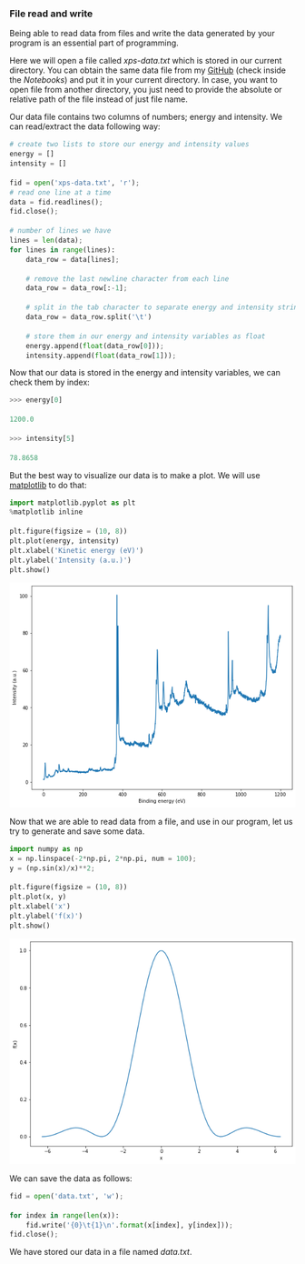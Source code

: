 ### File read and write 

Being able to read data from files and write the data generated by your program is an essential part of programming. 

Here we will open a file called *xps-data.txt* which is stored in our current directory. You can obtain the same data file from my [GitHub](https://github.com/pranabdas/python-learning/) (check inside the *Notebooks*) and put it in your current directory. In case, you want to open file from another directory, you just need to provide the absolute or relative path of the file instead of just file name. 

Our data file contains two columns of numbers; energy and intensity. We can read/extract the data following way: 
```py 
# create two lists to store our energy and intensity values 
energy = []
intensity = []

fid = open('xps-data.txt', 'r');
# read one line at a time 
data = fid.readlines(); 
fid.close(); 

# number of lines we have 
lines = len(data); 
for lines in range(lines):
    data_row = data[lines]; 
    
    # remove the last newline character from each line 
    data_row = data_row[:-1]; 
    
    # split in the tab character to separate energy and intensity strings
    data_row = data_row.split('\t')
    
    # store them in our energy and intensity variables as float
    energy.append(float(data_row[0]));
    intensity.append(float(data_row[1]));
```

Now that our data is stored in the energy and intensity variables, we can check them by index:
```py 
>>> energy[0]

1200.0

>>> intensity[5]

78.8658
``` 

But the best way to visualize our data is to make a plot. We will use [matplotlib](../matplotlib/matplotlib.md) to do that: 
```py 
import matplotlib.pyplot as plt
%matplotlib inline 

plt.figure(figsize = (10, 8))
plt.plot(energy, intensity)
plt.xlabel('Kinetic energy (eV)')
plt.ylabel('Intensity (a.u.)')
plt.show()
``` 
![plot-two-col-data](../img/plot-two-col-data.png) 

Now that we are able to read data from a file, and use in our program, let us try to generate and save some data. 
```py 
import numpy as np 
x = np.linspace(-2*np.pi, 2*np.pi, num = 100); 
y = (np.sin(x)/x)**2;

plt.figure(figsize = (10, 8))
plt.plot(x, y)
plt.xlabel('x')
plt.ylabel('f(x)')
plt.show()
```
![func-plot](../img/func-plot.png) 

We can save the data as follows: 
```py 
fid = open('data.txt', 'w'); 

for index in range(len(x)): 
    fid.write('{0}\t{1}\n'.format(x[index], y[index]));
fid.close(); 
```
We have stored our data in a file named *data.txt*. 
